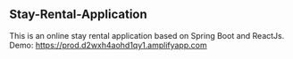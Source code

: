 ## Stay-Rental-Application

This is an online stay rental application based on Spring Boot and ReactJs.
Demo: https://prod.d2wxh4aohd1qy1.amplifyapp.com
